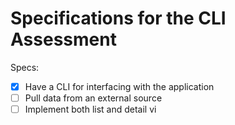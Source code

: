 # Specifications for the CLI Assessment

Specs:
- [x] Have a CLI for interfacing with the application
- [ ] Pull data from an external source
- [ ] Implement both list and detail vi
